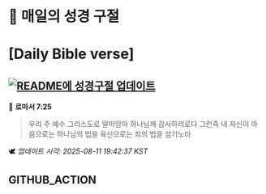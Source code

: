 # 🙏 매일의 성경 구절
# [Daily Bible verse]
## [![README에 성경구절 업데이트](https://github.com/DONGSUKA/first_test/actions/workflows/update-readme-bible.yml/badge.svg)](https://github.com/DONGSUKA/first_test/actions/workflows/update-readme-bible.yml)
<!-- START_BIBLE_VERSE -->
📖 **로마서 7:25**
> 우리 주 예수 그리스도로 말미암아 하나님께 감사하리로다 그런즉 내 자신이 마음으로는 하나님의 법을 육신으로는 죄의 법을 섬기노라

🕊️ _업데이트 시각: 2025-08-11 19:42:37 KST_
  <!-- END_BIBLE_VERSE -->
## GITHUB_ACTION
